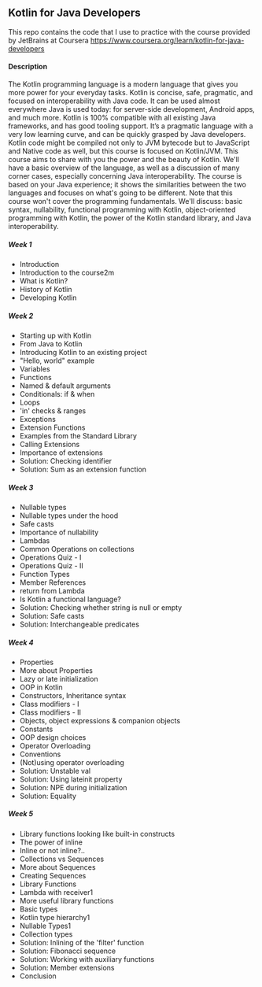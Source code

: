 ## Kotlin for Java Developers 
This repo contains the code that I use to practice with the course provided by JetBrains at Coursera https://www.coursera.org/learn/kotlin-for-java-developers


#### Description
The Kotlin programming language is a modern language that gives you more power for your everyday tasks. Kotlin is concise, safe, pragmatic, and focused on interoperability with Java code. It can be used almost everywhere Java is used today: for server-side development, Android apps, and much more. Kotlin is 100% compatible with all existing Java frameworks, and has good tooling support. It’s a pragmatic language with a very low learning curve, and can be quickly grasped by Java developers. Kotlin code might be compiled not only to JVM bytecode but to JavaScript and Native code as well, but this course is focused on Kotlin/JVM. This course aims to share with you the power and the beauty of Kotlin. We'll have a basic overview of the language, as well as a discussion of many corner cases, especially concerning Java interoperability. The course is based on your Java experience; it shows the similarities between the two languages and focuses on what's going to be different. Note that this course won't cover the programming fundamentals. We'll discuss: basic syntax, nullability, functional programming with Kotlin, object-oriented programming with Kotlin, the power of the Kotlin standard library, and Java interoperability.

##### Week 1
- Introduction
- Introduction to the course2m
- What is Kotlin?
- History of Kotlin
- Developing Kotlin

##### Week 2
- Starting up with Kotlin
- From Java to Kotlin
- Introducing Kotlin to an existing project
- "Hello, world" example
- Variables
- Functions
- Named & default arguments
- Conditionals: if & when
- Loops
- 'in' checks & ranges
- Exceptions
- Extension Functions
- Examples from the Standard Library
- Calling Extensions
- Importance of extensions
- Solution: Checking identifier
- Solution: Sum as an extension function


##### Week 3
- Nullable types
- Nullable types under the hood
- Safe casts
- Importance of nullability
- Lambdas
- Common Operations on collections
- Operations Quiz - I
- Operations Quiz - II
- Function Types
- Member References
- return from Lambda
- Is Kotlin a functional language?
- Solution: Checking whether string is null or empty
- Solution: Safe casts
- Solution: Interchangeable predicates


##### Week 4
- Properties
- More about Properties
- Lazy or late initialization
- OOP in Kotlin
- Constructors, Inheritance syntax
- Class modifiers - I
- Class modifiers - II
- Objects, object expressions & companion objects
- Constants
- OOP design choices
- Operator Overloading
- Conventions
- (Not)using operator overloading
- Solution: Unstable val
- Solution: Using lateinit property
- Solution: NPE during initialization
- Solution: Equality

##### Week 5
- Library functions looking like built-in constructs
- The power of inline
- Inline or not inline?..
- Collections vs Sequences
- More about Sequences
- Creating Sequences
- Library Functions
- Lambda with receiver1
- More useful library functions
- Basic types
- Kotlin type hierarchy1
- Nullable Types1
- Collection types
- Solution: Inlining of the 'filter' function
- Solution: Fibonacci sequence
- Solution: Working with auxiliary functions
- Solution: Member extensions
- Conclusion
